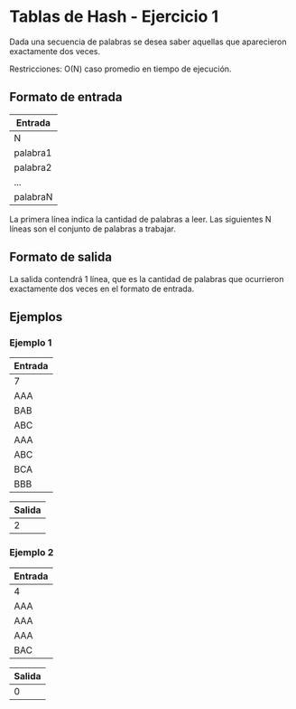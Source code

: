 # Tablas de Hash - Ejercicio 1
Dada una secuencia de palabras se desea saber aquellas que aparecieron exactamente dos veces.

Restricciones: O(N) caso promedio en tiempo de ejecución.

## Formato de entrada
| Entrada     |
| ----------- |
| N           |
| palabra1    |
| palabra2    |
| ...         |
| palabraN    |

La primera línea indica la cantidad de palabras a leer. Las siguientes N líneas son el conjunto de palabras a trabajar.

## Formato de salida
La salida contendrá 1 línea, que es la cantidad de palabras que ocurrieron exactamente dos veces en el formato de entrada.

## Ejemplos
### Ejemplo 1
| Entrada     |
| ----------- |
| 7           |
| AAA         |
| BAB         |
| ABC         |
| AAA         |
| ABC         |
| BCA         |
| BBB         |

| Salida      |
| ----------- |
| 2           |

### Ejemplo 2
| Entrada     |
| ----------- |
| 4           |
| AAA         |
| AAA         |
| AAA         |
| BAC         |

| Salida      |
| ----------- |
| 0           |
